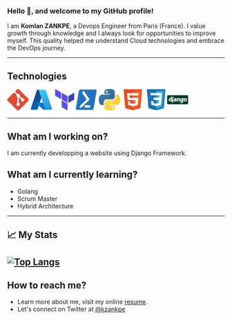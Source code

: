 ### Hello 👋, and welcome to my GitHub profile!

I am **Komlan ZANKPE**, a Devops Engineer from Paris (France). I value growth through knowledge and I always look for opportunities to improve myself.
This quality helped me understand Cloud technologies and embrace the DevOps journey. 


---

## Technologies


<img src="./assets/git.svg" alt="Git Logo" width="50" height="50"/> <img src="./assets/azure.svg" alt="Azure Logo" width="50" height="50"/> <img src="./assets/terraform.svg" alt="Terraform Logo" width="50" height="50"/><img src="./assets/Powershell.svg" alt="Powershell Logo" width="50" height="50"/> <img src="./assets/python.svg" alt="Python Logo" width="50" height="50"/> <img src="./assets/html5-original.svg" alt="HTML Logo" width="50" height="50"/> <img src="./assets/css3-original.svg" alt="CSS Logo" width="50" height="50"/><img src="./assets/django.svg" alt="Django Logo" width="50" height="50"/> 

---

## What am I working on?

I am currently developping a website using Django Framework.

## What am I currently learning?

- Golang
- Scrum Master
- Hybrid Architecture
---
## &#x1f4c8; My Stats

[![Top Langs](https://github-readme-stats.vercel.app/api/top-langs/?username=kzankpe&layout=compact&theme=tokyonight)](https://github.com/kzankpe)
---
## How to reach me?

- Learn more about me, visit my online [resume]().
- Let's connect on Twitter at [@kzankpe](https://twitter.com/kzankpe)
